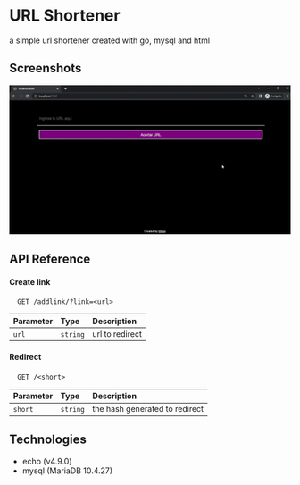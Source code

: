 
# URL Shortener

a simple url shortener created with go, mysql and html

## Screenshots

![](docs/preview.gif)

## API Reference

#### Create link

```http
  GET /addlink/?link=<url>
```

| Parameter | Type     | Description                |
| :-------- | :------- | :------------------------- |
| `url` | `string` | url to redirect |

#### Redirect

```http
  GET /<short>
```

| Parameter | Type     | Description                       |
| :-------- | :------- | :-------------------------------- |
| `short`      | `string` | the hash generated to redirect |

## Technologies

* echo (v4.9.0)
* mysql (MariaDB 10.4.27)
